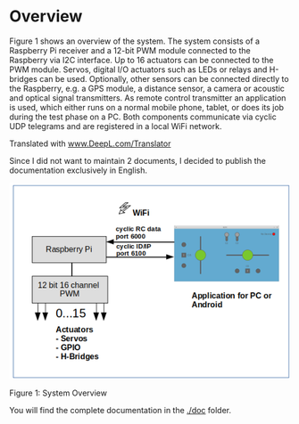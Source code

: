 # Overview

Figure 1 shows an overview of the system. The system consists of a Raspberry Pi receiver and a 12-bit PWM module connected to the Raspberry via I2C interface. Up to 16 actuators can be connected to the PWM module. Servos, digital I/O actuators such as LEDs or relays and H-bridges can be used. Optionally, other sensors can be connected directly to the Raspberry, e.g. a GPS module, a distance sensor, a camera or acoustic and optical signal transmitters. As remote control transmitter an application is used, which either runs on a normal mobile phone, tablet, or does its job during the test phase on a PC. Both components communicate via cyclic UDP telegrams and are registered in a local WiFi network.

Translated with www.DeepL.com/Translator

Since I did not want to maintain 2 documents, I decided to publish the documentation exclusively in English. 


![Overview](./pic/Overview.png  "System Overview")

Figure 1: System Overview

You will find the complete documentation in the [./doc](./doc)  folder. 